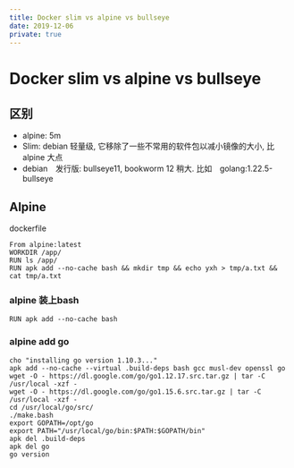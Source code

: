 ```yaml
---
title: Docker slim vs alpine vs bullseye
date: 2019-12-06
private: true
---
```

# Docker slim vs alpine vs bullseye
## 区别
- alpine: 5m
- Slim: debian 轻量级, 它移除了一些不常用的软件包以减小镜像的大小, 比alpine 大点
- debian　发行版: bullseye11, bookworm 12 稍大. 比如　golang:1.22.5-bullseye

## Alpine
dockerfile

    From alpine:latest
    WORKDIR /app/
    RUN ls /app/
    RUN apk add --no-cache bash && mkdir tmp && echo yxh > tmp/a.txt && cat tmp/a.txt

### alpine 装上bash

    RUN apk add --no-cache bash

### alpine add go

    cho "installing go version 1.10.3..." 
    apk add --no-cache --virtual .build-deps bash gcc musl-dev openssl go 
    wget -O - https://dl.google.com/go/go1.12.17.src.tar.gz | tar -C /usr/local -xzf -
    wget -O - https://dl.google.com/go/go1.15.6.src.tar.gz | tar -C /usr/local -xzf -
    cd /usr/local/go/src/ 
    ./make.bash 
    export GOPATH=/opt/go 
    export PATH="/usr/local/go/bin:$PATH:$GOPATH/bin"
    apk del .build-deps 
    apk del go
    go version
